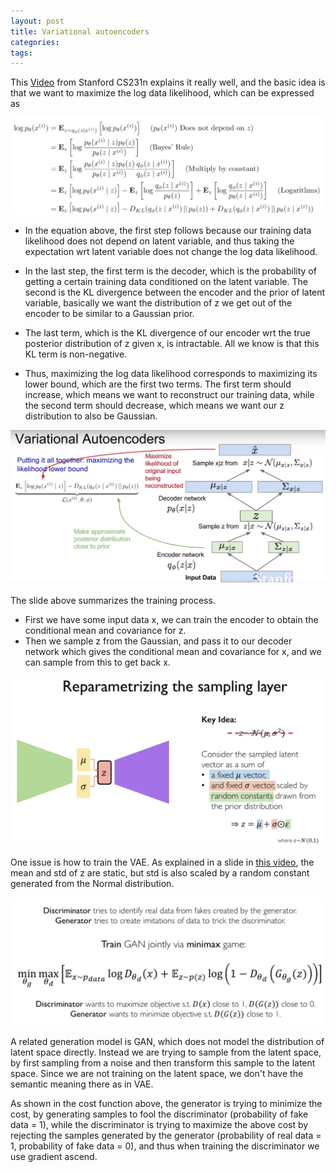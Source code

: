 ```yaml
---
layout: post
title: Variational autoencoders
categories:
tags:
---
```


This [Video](https://www.youtube.com/watch?v=5WoItGTWV54&list=PL3FW7Lu3i5JvHM8ljYj-zLfQRF3EO8sYv&index=14&t=0s) from Stanford CS231n explains it really well, and the basic idea is that we want to maximize the log data likelihood, which can be expressed as  

![vae](/images/posts/vae.jpg)

* In the equation above, the first step follows because our training data likelihood does not depend on latent variable, and thus taking the expectation wrt latent variable does not change the log data likelihood.

* In the last step, the first term is the decoder, which is the probability of getting a certain training data conditioned on the latent variable. The second is the KL divergence between the encoder and the prior of latent variable, basically we want the distribution of z we get out of the encoder to be similar to a Gaussian prior.

* The last term, which is the KL divergence of our encoder wrt the true posterior distribution of z given x, is intractable. All we know is that this KL term is non-negative.

* Thus, maximizing the log data likelihood corresponds to maximizing its lower bound, which are the first two terms. The first term should increase, which means we want to reconstruct our training data, while the second term should decrease, which means we want our z distribution to also be Gaussian.

![vae2](/images/posts/vae2.png)

The slide above summarizes the training process.

* First we have some input data x, we can train the encoder to obtain the conditional mean and covariance for z.
* Then we sample z from the Gaussian, and pass it to our decoder network which gives the conditional mean and covariance for x, and we can sample from this to get back x.

![vae3](/images/posts/vae_repara.jpg)

One issue is how to train the VAE. As explained in a slide in [this video](https://www.youtube.com/watch?v=yFBFl1cLYx8), the mean and std of z are static, but std is also scaled by a random constant generated from the Normal distribution.

![gan](/images/posts/gan.png)

A related generation model is GAN, which does not model the distribution of latent space directly. Instead we are trying to sample from the latent space, by first sampling from a noise and then transform this sample to the latent space. Since we are not training on the latent space, we don't have the semantic meaning there as in VAE.

As shown in the cost function above, the generator is trying to minimize the cost, by generating samples to fool the discriminator (probability of fake data = 1), while the discriminator is trying to maximize the above cost by rejecting the samples generated by the generator (probability of real data = 1, probability of fake data = 0), and thus when training the discriminator we use gradient ascend.
